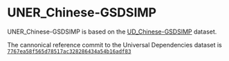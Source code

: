 # UNER_Chinese-GSDSIMP

UNER_Chinese-GSDSIMP is based on the [UD_Chinese-GSDSIMP](https://github.com/UniversalDependencies/UD_Chinese-GSDSIMP) dataset.

The cannonical reference commit to the Universal Dependencies dataset is [`7767ea58f565d78517ac328286434a54b16adf83`](https://github.com/UniversalDependencies/UD_Chinese-GSDSIMP/tree/7767ea58f565d78517ac328286434a54b16adf83)
